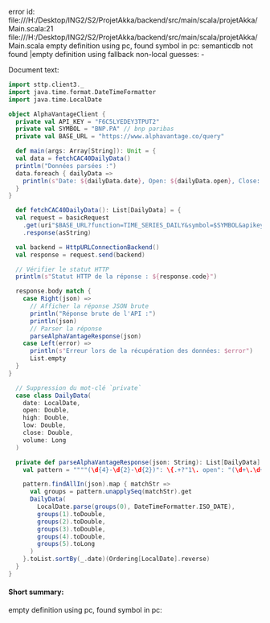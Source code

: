 error id: file:///H:/Desktop/ING2/S2/ProjetAkka/backend/src/main/scala/projetAkka/Main.scala:21
file:///H:/Desktop/ING2/S2/ProjetAkka/backend/src/main/scala/projetAkka/Main.scala
empty definition using pc, found symbol in pc: 
semanticdb not found
|empty definition using fallback
non-local guesses:
	 -

Document text:

```scala
import sttp.client3._
import java.time.format.DateTimeFormatter
import java.time.LocalDate

object AlphaVantageClient {
  private val API_KEY = "F6C5LYEDEY3TPUT2"
  private val SYMBOL = "BNP.PA" // bnp paribas 
  private val BASE_URL = "https://www.alphavantage.co/query"

  def main(args: Array[String]): Unit = {
  val data = fetchCAC40DailyData()
  println("Données parsées :")
  data.foreach { dailyData =>
    println(s"Date: ${dailyData.date}, Open: ${dailyData.open}, Close: ${dailyData.close}, Volume: ${dailyData.volume}")
  }
}

  def fetchCAC40DailyData(): List[DailyData] = {
  val request = basicRequest
    .get(uri"$BASE_URL?function=TIME_SERIES_DAILY&symbol=$SYMBOL&apikey=$API_KEY")
    .response(asString)

  val backend = HttpURLConnectionBackend()
  val response = request.send(backend)

  // Vérifier le statut HTTP
  println(s"Statut HTTP de la réponse : ${response.code}")

  response.body match {
    case Right(json) =>
      // Afficher la réponse JSON brute
      println("Réponse brute de l'API :")
      println(json)
      // Parser la réponse
      parseAlphaVantageResponse(json)
    case Left(error) =>
      println(s"Erreur lors de la récupération des données: $error")
      List.empty
  }
}

  // Suppression du mot-clé `private`
  case class DailyData(
    date: LocalDate,
    open: Double,
    high: Double,
    low: Double,
    close: Double,
    volume: Long
  )

  private def parseAlphaVantageResponse(json: String): List[DailyData] = {
    val pattern = """"(\d{4}-\d{2}-\d{2})": \{.+?"1\. open": "(\d+\.\d+)",.+?"2\. high": "(\d+\.\d+)",.+?"3\. low": "(\d+\.\d+)",.+?"4\. close": "(\d+\.\d+)",.+?"5\. volume": "(\d+)".+?\}""".r

    pattern.findAllIn(json).map { matchStr =>
      val groups = pattern.unapplySeq(matchStr).get
      DailyData(
        LocalDate.parse(groups(0), DateTimeFormatter.ISO_DATE),
        groups(1).toDouble,
        groups(2).toDouble,
        groups(3).toDouble,
        groups(4).toDouble,
        groups(5).toLong
      )
    }.toList.sortBy(_.date)(Ordering[LocalDate].reverse)
  }
}
```

#### Short summary: 

empty definition using pc, found symbol in pc: 